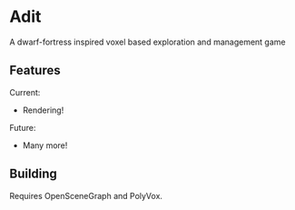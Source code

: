 # Adit

A dwarf-fortress inspired voxel based exploration and management game

## Features

Current:
* Rendering!

Future:
* Many more!

## Building

Requires OpenSceneGraph and PolyVox. 
